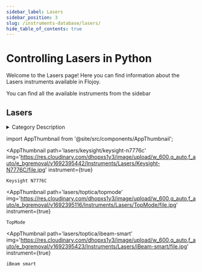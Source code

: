 ```yaml
--- 
sidebar_label: Lasers
sidebar_position: 3
slug: /instruments-database/lasers/
hide_table_of_contents: true
---
```


# Controlling Lasers in Python

Welcome to the Lasers page! Here you can find information about the Lasers instruments available in Flojoy.

You can find all the available instruments from the sidebar


## Lasers 

<details> 
<summary>Category Description</summary> 
A laser diode (LD, also injection laser diode or ILD, or diode laser) is a semiconductor device similar to a light-emitting diode in which a diode pumped directly with electrical current can create lasing conditions at the diode's junction 
</details> 

<!-- Custom component -->
import AppThumbnail from '@site/src/components/AppThumbnail';

<div className="flex flex-wrap">

<AppThumbnail 
    path='lasers/keysight/keysight-n7776c'
    img='https://res.cloudinary.com/dhopxs1y3/image/upload/w_600,q_auto,f_auto/e_bgremoval/v1692395442/Instruments/Lasers/Keysight-N7776C/file.jpg'
    instrument={true}
>
    Keysight N7776C
</AppThumbnail>

<AppThumbnail 
    path='lasers/toptica/topmode'
    img='https://res.cloudinary.com/dhopxs1y3/image/upload/w_600,q_auto,f_auto/e_bgremoval/v1692395116/Instruments/Lasers/TopMode/file.jpg'
    instrument={true}
>
    TopMode
</AppThumbnail>

<AppThumbnail 
    path='lasers/toptica/ibeam-smart'
    img='https://res.cloudinary.com/dhopxs1y3/image/upload/w_600,q_auto,f_auto/e_bgremoval/v1692395423/Instruments/Lasers/iBeam-smart/file.jpg'
    instrument={true}
>
    iBeam smart
</AppThumbnail>
</div>